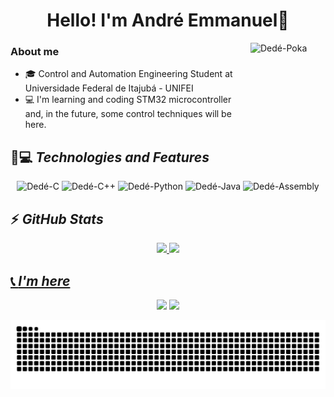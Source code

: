 <head>
<div id="Titulo">
 <h1 align="center"><b> Hello! I'm André Emmanuel👋</b></h1>
</div>

<div id="gif">
 <img align="right" alt="Dedé-Poka" height="120" width="120" src="https://media.discordapp.net/attachments/787860898278277122/887015790266679306/ezgif.com-gif-maker.gif">
</div>
</head>

<body>
 <h3><b>About me</b></h3>
 
 - 🎓 Control and Automation Engineering Student at Universidade Federal de Itajubá - UNIFEI
 - 💻 I'm learning and coding STM32 microcontroller and, in the future, some control techniques will be here.

 ## 🚀💻 *Technologies and Features*
<div id="Tech" align="center">
  <img alt="Dedé-C" src="https://img.shields.io/badge/C-00599C?style=for-the-badge&logo=c&logoColor=white">
  <img alt="Dedé-C++" src="https://img.shields.io/badge/C%2B%2B-00599C?style=for-the-badge&logo=c%2B%2B&logoColor=white">
 <img alt="Dedé-Python" src="https://img.shields.io/badge/python-3670A0?style=for-the-badge&logo=python&logoColor=ffdd54">
 <img alt="Dedé-Java" height="28em" src="https://img.shields.io/badge/Java-%23ED8B00.svg??style=for-the-badge&logo=openjdk&logoColor=white">
 <img alt="Dedé-Assembly" height="28em" src="https://img.shields.io/badge/_-ASM-6E4C13.svg?style=for-the-badge">
</div>

  ## ⚡ *GitHub Stats*
 <div id="Stats" align="center">
  <a href="https://github.com/andremmanuelvitor">
  <img height="120em" src="https://github-readme-stats-sigma-five.vercel.app/api?username=andremmanuelvitor&show_icons=true&theme=chartreuse-dark&include_all_commits=true&count_private=true"/>
  <img height="120em" src="https://github-readme-stats-sigma-five.vercel.app/api/top-langs/?username=andremmanuelvitor&layout=compact&langs_count=7&theme=chartreuse-dark"/>
</div>
  
 ## 📞 *I'm here*
<div id="Call-me" align="center">
  <a href="https://www.linkedin.com/in/andre-emmanuei" target="_blank"><img src="https://img.shields.io/badge/-LinkedIn-%230077B5?style=for-the-badge&logo=linkedin&logoColor=white" target="_blank"></a>
   <a href="https://cursos.alura.com.br/user/andre-emmanuei" target="_blank"><img height="28em" src="https://i.imgur.com/q8M56bx.png" target="_blank"></a>

  ![Snake animation](https://github.com/andremmanuelvitor/andremmanuelvitor/blob/output/github-contribution-grid-snake.svg)
 
</div>
</body>
